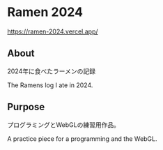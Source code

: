 # Ramen 2024

https://ramen-2024.vercel.app/

## About

2024年に食べたラーメンの記録

The Ramens log I ate in 2024.

## Purpose

プログラミングとWebGLの練習用作品。

A practice piece for a programming and the WebGL.
